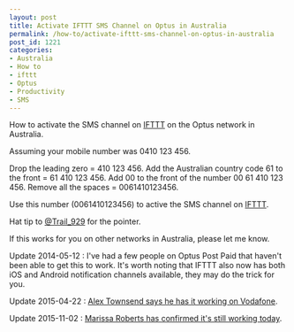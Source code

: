 ```yaml
---
layout: post
title: Activate IFTTT SMS Channel on Optus in Australia
permalink: /how-to/activate-ifttt-sms-channel-on-optus-in-australia
post_id: 1221
categories:
- Australia
- How to
- ifttt
- Optus
- Productivity
- SMS
---
```


How to activate the SMS channel on
[IFTTT](http://ifttt.com/) on the Optus network in Australia.

Assuming your mobile number was 0410 123 456.

Drop the leading zero = 410 123 456.
Add the Australian country code 61 to the front = 61 410 123 456.
Add 00 to the front of the number 00 61 410 123 456.
Remove all the spaces = 0061410123456.

Use this number (0061410123456) to active the SMS channel on
[IFTTT](http://ifttt.com/).

Hat tip to
[@Trail_929](https://twitter.com/Trail_929/status/447544555815325696) for the pointer.

If this works for you on other networks in Australia, please let me know.

Update 2014-05-12 : I've had a few people on Optus Post Paid that haven't been able to get this to work. It's worth noting that IFTTT also now has both iOS and Android notification channels available, they may do the trick for you.

Update 2015-04-22 :
[Alex Townsend says he has it working on Vodafone](https://twitter.com/lxtownsend/status/590724325092757505).

Update 2015-11-02 :
[Marissa Roberts has confirmed it's still working today](https://twitter.com/MarissaRoberts/status/660974888195244033).

